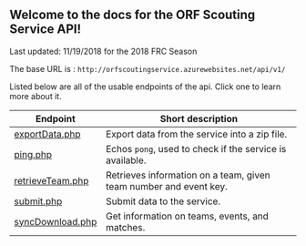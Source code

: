 ## Welcome to the docs for the ORF Scouting Service API!
Last updated: 11/19/2018 for the 2018 FRC Season

The base URL is : `http://orfscoutingservice.azurewebsites.net/api/v1/`

Listed below are all of the usable endpoints of the api. Click one to learn more about it.

| Endpoint | Short description |
| ----- | ----- |
| [exportData.php](api/v1/exportData.md) | Export data from the service into a zip file. |
| [ping.php](api/v1/ping.md) | Echos `pong`, used to check if the service is available. |
| [retrieveTeam.php](api/v1/retrieveTeam.md) | Retrieves information on a team, given team number and event key. |
| [submit.php](api/v1/submit.md) | Submit data to the service. |
| [syncDownload.php](api/v1/syncDownload.md) | Get information on teams, events, and matches. |